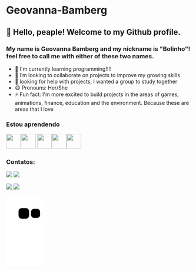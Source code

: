 # Geovanna-Bamberg

## 👋 Hello, peaple! Welcome to my Github profile.
### My name is Geovanna Bamberg and my nickname is "Bolinho"! feel free to call me with either of these two names.

- 🌱 I'm currently learning programming!!!!
- 👯 I’m looking to collaborate on projects to improve my growing skills
- 🤔 looking for help with projects, I wanted a group to study together
- 😄 Pronouns: Her/She
- ⚡ Fun fact: I'm more excited to build projects in the areas of games, animations, finance, education and the environment.
Because these are areas that I love

### Estou aprendendo
<img src="https://cdn.jsdelivr.net/gh/devicons/devicon/icons/javascript/javascript-original.svg" width="40" height="40"/><img src="https://cdn.jsdelivr.net/gh/devicons/devicon/icons/html5/html5-original-wordmark.svg" width="40" height="40"/> <img src="https://cdn.jsdelivr.net/gh/devicons/devicon/icons/css3/css3-original-wordmark.svg" width="40" height="40"/><img src="https://cdn.jsdelivr.net/gh/devicons/devicon/icons/blender/blender-original.svg" width="40" height="40" /><img src="https://cdn.jsdelivr.net/gh/devicons/devicon/icons/figma/figma-original.svg" width="40" height="40"/>

### Contatos:

<div>

<a href = "mailto:geovanna.t.bamberg@gmail.com"><img src="https://img.shields.io/badge/Gmail-D14836?style=for-the-badge&logo=gmail&logoColor=white" target="_blank"></a>
<a href="https://www.linkedin.com/in/geovanna-teixeira-bamberg-da-silva-b3032913b" target="_blank"><img src="https://img.shields.io/badge/-LinkedIn-%230077B5?style=for-the-badge&logo=linkedin&logoColor=white" target="_blank"></a>   
</div>

<div>
<a href="https://github.com/GeovannaBamberg">
<img height="180em" src="https://github-readme-stats.vercel.app/api/top-langs/?username=seu-usuário-aqui&layout=compact&langs_count=7&theme=dracula"/>
<img height="180em" src="https://github-readme-stats.vercel.app/api?username=seu-usuário-aqui&show_icons=true&theme=dracula&include_all_commits=true&count_private=true"/>
</div>
          
          
![Snake animation](https://github.com/GeovannaBamberg/GeovannaBamberg/blob/output/github-contribution-grid-snake.svg)

          
          
          
          
